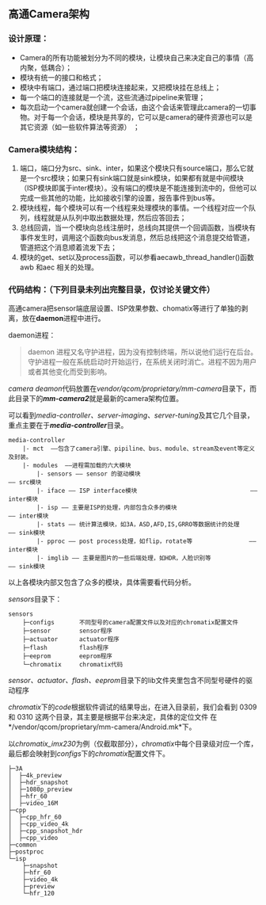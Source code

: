 ## 高通Camera架构

### 设计原理：

+ Camera的所有功能被划分为不同的模块，让模块自己来决定自己的事情（高内聚，低耦合）；
+ 模块有统一的接口和格式；
+ 模块中有端口，通过端口把模块连接起来，又把模块挂在总线上；
+ 每一个端口的连接就是一个流，这些流通过pipeline来管理；
+ 每次启动一个camera就创建一个会话，由这个会话来管理此camera的一切事物。对于每一个会话，模块是共享的，它可以是camera的硬件资源也可以是其它资源（如一些软件算法等资源） ；

###  Camera模块结构：

1. 端口，端口分为src、sink、inter，如果这个模块只有source端口，那么它就是一个src模块；如果只有sink端口就是sink模块，如果都有就是中间模块（ISP模块即属于inter模块）。没有端口的模块是不能连接到流中的，但他可以完成一些其他的功能，比如接收引擎的设置，报告事件到bus等。
2. 模块线程，每个模块可以有一个线程来处理模块的事情。一个线程对应一个队列，线程就是从队列中取出数据处理，然后应答回去；
3. 总线回调，当一个模块向总线注册时，总线向其提供一个回调函数，当模块有事件发生时，调用这个函数向bus发消息，然后总线把这个消息提交给管道，管道把这个消息顺着流发下去；
4. 模块的get、set以及process函数，可以参看aecawb_thread_handler()函数awb 和aec 相关的处理。

### 代码结构：（下列目录未列出完整目录，仅讨论关键文件）

高通camera把sensor端底层设置、ISP效果参数、chomatix等进行了单独的剥离，放在**daemon**进程中进行。

daemon进程：

>daemon 进程又名守护进程，因为没有控制终端，所以说他们运行在后台。守护进程一般在系统启动时开始运行，在系统关闭时消亡。进程不因为用户或者其他变化而受到影响。

*camera deamon*代码放置在*vendor/qcom/proprietary/mm-camera*目录下，而此目录下的***mm-camera2***就是最新的camera架构位置。

可以看到*media-controller、server-imaging、server-tuning*及其它几个目录，重点主要在于***media-controller***目录。

```shell
media-controller
    |- mct	——包含了camera引擎、pipiline、bus、module、stream及event等定义及封装。
    |- modules	——进程需加载的六大模块
        |- sensors —— sensor 的驱动模块     							   —— src模块
        |- iface —— ISP interface模块      						   —— inter模块
        |- isp —— 主要是ISP的处理，内部包含众多的模块   				  —— inter模块
        |- stats —— 统计算法模块，如3A，ASD,AFD,IS,GRRO等数据统计的处理     —— sink模块
        |- pproc —— post process处理，如flip，rotate等     			—— inter模块
        |- imglib —— 主要是图片的一些后端处理，如HDR，人脸识别等   			 —— sink模块
```

以上各模块内部又包含了众多的模块，具体需要看代码分析。

*sensors*目录下：

```
sensors
	├─configs		不同型号的camera配置文件以及对应的chromatix配置文件
	├─sensor		sensor程序
	├─actuator		actuator程序
	├─flash			flash程序
	├─eeprom		eeprom程序
	└─chromatix		chromatix代码
```

*sensor、actuator、flash、eeprom*目录下的lib文件夹里包含不同型号硬件的驱动程序

*chromatix*下的*code*根据软件调试的结果导出，在进入目录前，我们会看到 0309 和 0310 这两个目录，其主要是根据平台来决定，具体的定位文件 在*/vendor/qcom/proprietary/mm-camera/Android.mk*下。

以*chromatix_imx230*为例（仅截取部分），*chromatix*中每个目录级对应一个库，最后都会映射到*configs*下的*chromatix*配置文件下。

```
├─3A
│  ├─4k_preview
│  ├─hdr_snapshot
│  ├─1080p_preview
│  ├─hfr_60
│  ├─video_16M
├─cpp
│  ├─cpp_hfr_60
│  ├─cpp_video_4k
│  ├─cpp_snapshot_hdr
│  ├─cpp_video
├─common
├─postproc
└─isp
    ├─snapshot
    ├─hfr_60
    ├─video_4k
    ├─preview
    └─hfr_120
```
